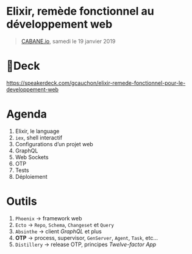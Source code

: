 # Elixir, remède fonctionnel au développement web

> [CABANE.io](https://cabane.io/), samedi le 19 janvier 2019

# 📓Deck

https://speakerdeck.com/gcauchon/elixir-remede-fonctionnel-pour-le-developpement-web

# Agenda

1. Elixir, le language
1. `iex`, shell interactif
1. Configurations d’un projet web
1. GraphQL
1. Web Sockets
1. OTP
1. Tests
1. Déploiement

# Outils

1. `Phoenix` → framework web
1. `Ecto`	→ `Repo`, `Schema`, `Changeset` et `Query`
1. `Absinthe` → client _GraphQL_ et plus
1. **OTP** → process, supervisor, `GenServer`, `Agent`, `Task`, etc…
1. `Distillery` → release OTP, principes _Twelve-factor App_
